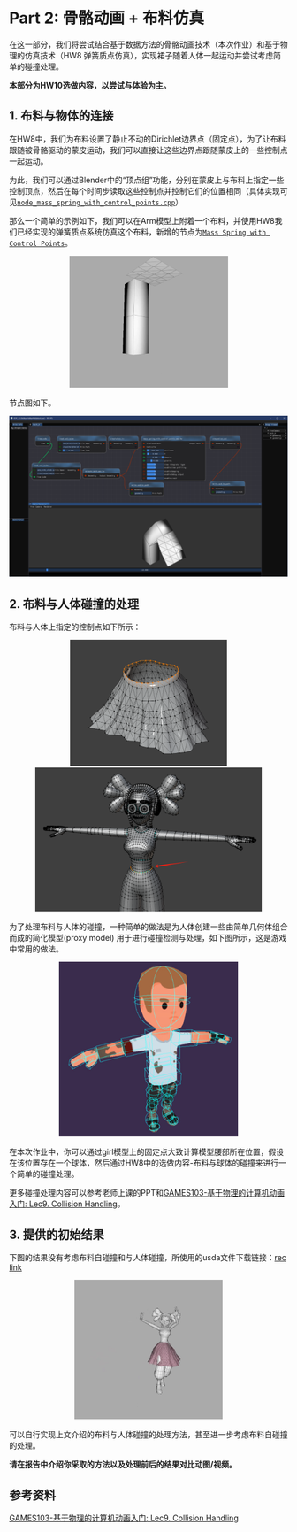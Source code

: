 # Part 2: 骨骼动画 + 布料仿真

在这一部分，我们将尝试结合基于数据方法的骨骼动画技术（本次作业）和基于物理的仿真技术（HW8 弹簧质点仿真），实现裙子随着人体一起运动并尝试考虑简单的碰撞处理。

**本部分为HW10选做内容，以尝试与体验为主。**

## 1. 布料与物体的连接

在HW8中，我们为布料设置了静止不动的Dirichlet边界点（固定点），为了让布料跟随被骨骼驱动的蒙皮运动，我们可以直接让这些边界点跟随蒙皮上的一些控制点一起运动。

为此，我们可以通过Blender中的“顶点组”功能，分别在蒙皮上与布料上指定一些控制顶点，然后在每个时间步读取这些控制点并控制它们的位置相同（具体实现可见[`node_mass_spring_with_control_points.cpp`](../../../Framework3D/submissions/assignments/nodes/node_mass_spring_with_control_points.cpp)）

那么一个简单的示例如下，我们可以在Arm模型上附着一个布料，并使用HW8我们已经实现的弹簧质点系统仿真这个布料，新增的节点为[`Mass Spring with Control Points`](../../../Framework3D/submissions/assignments/nodes/node_mass_spring_with_control_points.cpp)。

<div  align="center">    
 <img src="../images/arm-with-cloth.gif" style="zoom:70%" />
</div>

节点图如下。


<div  align="center">    
 <img src="../images/node-arm-with-cloth.png" style="zoom:70%" />
</div>



## 2. 布料与人体碰撞的处理 

布料与人体上指定的控制点如下所示：

<div  align="center">    
 <img src="../images/skirt-fixed-points.png" style="zoom:40%" />
</div>

<div  align="center">    
 <img src="../images/girl-fixed-points.png" style="zoom:40%" />
</div>


为了处理布料与人体的碰撞，一种简单的做法是为人体创建一些由简单几何体组合而成的简化模型(proxy model) 用于进行碰撞检测与处理，如下图所示，这是游戏中常用的做法。

<div  align="center">    
 <img src="../images/collider.png" style="zoom:40%" />
</div>

在本次作业中，你可以通过girl模型上的固定点大致计算模型腰部所在位置，假设在该位置存在一个球体，然后通过HW8中的选做内容-布料与球体的碰撞来进行一个简单的碰撞处理。

更多碰撞处理内容可以参考老师上课的PPT和[GAMES103-基于物理的计算机动画入门: Lec9. Collision Handling](https://www.bilibili.com/video/BV12Q4y1S73g/?p=9&share_source=copy_web&vd_source=19d965dd50171e7e3327ff6e149567c2)。

## 3. 提供的初始结果

下图的结果没有考虑布料自碰撞和与人体碰撞，所使用的usda文件下载链接：[rec link](https://rec.ustc.edu.cn/share/e3bbfa90-1525-11ef-86c4-b5a47b81827a)

<div  align="center">    
 <img src="../images/girl-with-cloth-intersect.gif" style="zoom:70%" />
</div>

可以自行实现上文介绍的布料与人体碰撞的处理方法，甚至进一步考虑布料自碰撞的处理。

**请在报告中介绍你采取的方法以及处理前后的结果对比动图/视频。**

## 参考资料
[GAMES103-基于物理的计算机动画入门: Lec9. Collision Handling](https://www.bilibili.com/video/BV12Q4y1S73g/?p=9&share_source=copy_web&vd_source=19d965dd50171e7e3327ff6e149567c2)